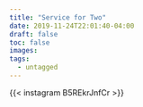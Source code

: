 ```yaml
---
title: "Service for Two"
date: 2019-11-24T22:01:40-04:00
draft: false
toc: false
images:
tags:
  - untagged
---
```

{{< instagram B5REkrJnfCr >}}
